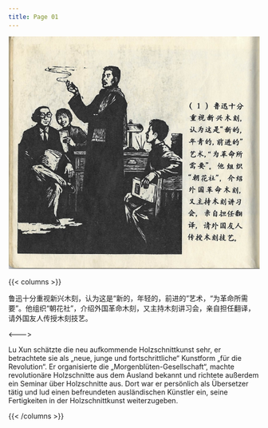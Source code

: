 ```yaml
---
title: Page 01
---
```


![luxun front](../../../images/luxun/YifuMukeDeGushi/2-page-00001.jpg)

{{< columns >}}

鲁迅十分重视新兴木刻，认为这是“新的，年轻的，前进的”艺术，“为革命所需要”。他组织“朝花社”，介绍外国革命木刻，又主持木刻讲习会，亲自担任翻译，请外国友人传授木刻技艺。

<--->

Lu Xun schätzte die neu aufkommende Holzschnittkunst sehr, er betrachtete sie als „neue, junge und fortschrittliche“ Kunstform „für die Revolution“. Er organisierte die „Morgenblüten-Gesellschaft“, machte revolutionäre Holzschnitte aus dem Ausland bekannt und richtete außerdem ein Seminar über Holzschnitte aus. Dort war er persönlich als Übersetzer tätig und lud einen befreundeten ausländischen Künstler ein, seine Fertigkeiten in der Holzschnittkunst weiterzugeben. 

{{< /columns >}}